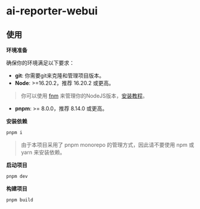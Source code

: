 # ai-reporter-webui


## 使用

**环境准备**

确保你的环境满足以下要求：

- **git**: 你需要git来克隆和管理项目版本。
- **Node**: >=16.20.2，推荐 16.20.2 或更高。

> 你可以使用 [fnm](https://github.com/Schniz/fnm) 来管理你的NodeJS版本，[安装教程](https://juejin.cn/post/7113462239734022158)。

- **pnpm**: >= 8.0.0，推荐 8.14.0 或更高。

**安装依赖**

```bash
pnpm i
```

> 由于本项目采用了 pnpm monorepo 的管理方式，因此请不要使用 npm 或 yarn 来安装依赖。

**启动项目**

```bash
pnpm dev
```

**构建项目**

```bash
pnpm build
```
